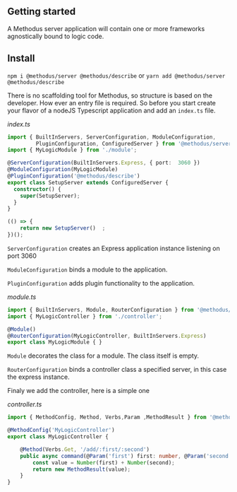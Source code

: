 ## Getting started


A Methodus server application will contain one or more frameworks agnostically bound to logic code.

## Install
`npm i @methodus/server @methodus/describe` or `yarn add @methodus/server @methodus/describe`


There is no scaffolding tool for Methodus, so structure is based on the developer. How ever an entry file is required.
So before you start create your flavor of a nodeJS Typescript application and add an `index.ts` file.

*index.ts*
```typescript
import { BuiltInServers, ServerConfiguration, ModuleConfiguration,
         PluginConfiguration, ConfiguredServer } from '@methodus/server';
import { MyLogicModule } from './module';

@ServerConfiguration(BuiltInServers.Express, { port:  3060 }) 
@ModuleConfiguration(MyLogicModule)
@PluginConfiguration('@methodus/describe')
export class SetupServer extends ConfiguredServer {
  constructor() {
    super(SetupServer);     
  }
}

(() => {
    return new SetupServer()  ;
})();
```

`ServerConfiguration` creates an Express application instance listening on port 3060

`ModuleConfiguration` binds a module to the application.

`PluginConfiguration` adds plugin functionality to the application.


*module.ts*
```typescript
import { BuiltInServers, Module, RouterConfiguration } from '@methodus/server';
import { MyLogicController } from './controller';

@Module()
@RouterConfiguration(MyLogicController, BuiltInServers.Express)
export class MyLogicModule { }
```

`Module` decorates the class for a module. The class itself is empty.

`RouterConfiguration` binds a controller class a specified server, in this case the express instance.


Finaly we add the controller, here is a simple one

*controller.ts*
```typescript
import { MethodConfig, Method, Verbs,Param ,MethodResult } from '@methodus/server';

@MethodConfig('MyLogicController')
export class MyLogicController {

    @Method(Verbs.Get, '/add/:first/:second')
    public async command(@Param('first') first: number, @Param('second') second: number): Promise<MethodResult<number>> {
        const value = Number(first) + Number(second); 
        return new MethodResult(value);
    }
}
```

